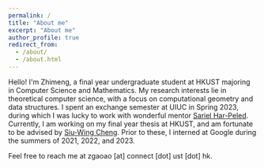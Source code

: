```yaml
---
permalink: /
title: "About me"
excerpt: "About me"
author_profile: true
redirect_from: 
  - /about/
  - /about.html
---
```


Hello! I'm Zhimeng, a final year undergraduate student at HKUST majoring in Computer Science and Mathematics. My research interests lie in theoretical computer science, with a focus on computational geometry and data structures. I spent an exchange semester at UIUC in Spring 2023, during which I was lucky to work with wonderful mentor [Sariel Har-Peled](https://sarielhp.org/). Currently, I am working on my final year thesis at HKUST, and am fortunate to be advised by [Siu-Wing Cheng](https://www.cse.ust.hk/faculty/scheng/). Prior to these, I interned at Google during the summers of 2021, 2022, and 2023. 

Feel free to reach me at zgaoao [at] connect [dot] ust [dot] hk.

